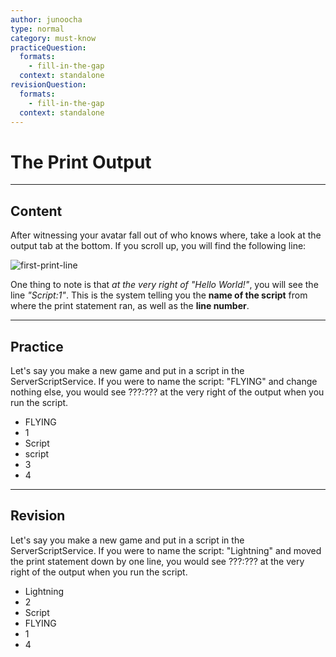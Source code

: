 ```yaml
---
author: junoocha
type: normal
category: must-know
practiceQuestion:
  formats:
    - fill-in-the-gap
  context: standalone
revisionQuestion:
  formats:
    - fill-in-the-gap
  context: standalone
---
```


# The Print Output

---

## Content

After witnessing your avatar fall out of who knows where, take a look at the output tab at the bottom. If you scroll up, you will find the following line:

![first-print-line](https://img.enkipro.com/5359fcdecec00d1433765c0f65e813a4.png)

One thing to note is that *at the very right of "Hello World!"*, you will see the line *"Script:1"*. This is the system telling you the **name of the script** from where the print statement ran, as well as the **line number**.

---

## Practice

Let's say you make a new game and put in a script in the ServerScriptService. If you were to name the script: "FLYING" and change nothing else, you would see ???:??? at the very right of the output when you run the script.

- FLYING
- 1
- Script
- script
- 3
- 4

---

## Revision

Let's say you make a new game and put in a script in the ServerScriptService. If you were to name the script: "Lightning" and moved the print statement down by one line, you would see ???:??? at the very right of the output when you run the script.

- Lightning
- 2
- Script
- FLYING
- 1
- 4